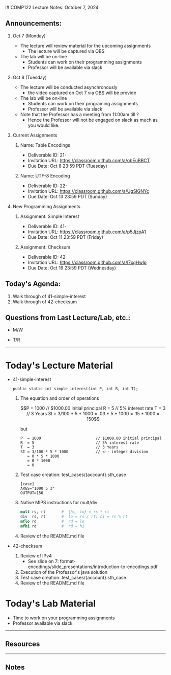 l# COMP122 Lecture Notes: October 7, 2024

## Announcements:
  1. Oct 7 (Monday)
     * The lecture will review material for the upcoming assignments
       - The lecture will be captured via OBS 
     * The lab will be on-line
       - Students can work on their programming assignments
       - Professor will be available via slack
  1. Oct 8 (Tuesday) 
     * The lecture will be conducted asynchronously
       - the video captured on Oct 7 via OBS will be provide
     * The lab will be on-line
       - Students can work on their programing assignments
       - Professor will be available via slack
     * Note that the Professor has a meeting from 11:00am till ?
       - Hence the Professor will not be engaged on slack as much as you would like.

  1. Current Assignments 
     1. Name: Table Encodings
        - Deliverable ID: 21-
        - Invitation URL: https://classroom.github.com/a/obEuBBCT
        - Due Date: Oct 8 23:59 PDT (Tuesday)
   
     1. Name: UTF-8 Encoding
        - Deliverable ID: 22-
        - Invitation URL: https://classroom.github.com/a/UgSIGNYc
        - Due Date: Oct 13 23:59 PDT (Sunday)
    
  1. New Programming Assignments
     1. Assignment: Simple Interest
        - Deliverable ID: 41-
        - Invitation URL: https://classroom.github.com/a/p5JjzpA1
        - Due Date: Oct 11 23:59 PDT (Friday)
     
     1. Assignment: Checksum
        - Deliverable ID: 42-
        - Invitation URL: https://classroom.github.com/a/l7xqHwlp
        - Due Date: Oct 16 23:59 PDT (Wednesday)


## Today's Agenda:
  1. Walk through of 41-simple-interest
  1. Walk through of 42-checksum

## Questions from Last Lecture/Lab, etc.:
   * M/W 

    
   * T/R 


---
# Today's Lecture Material

  * 41-simple-interest
    ```
    public static int simple_interest(int P, int R, int T);
    ```

    1. The equation and order of operations

       ```math
       P  = 1000                        // $1000.00 initial principal
       R  = 5                           // 5% interest rate
       T  = 3                           // 3 Years
       SI = 3/100 * 5 * 1000
          = .03 * 5 * 1000
          = .15 * 1000
          = 150
       ```
       but
       ```math-integer
       P  = 1000                        // $1000.00 initial principal
       R  = 5                           // 5% interest rate
       T  = 3                           // 3 Years
       SI = 3/100 * 5 * 1000            // <-- integer division
          = 0 * 5 * 1000
          = 0 * 1000
          = 0
        ```

     1. Test case creation: test_cases/{account}.sth_case
        ```sth
        [case]
        ARGS="1000 5 3"
        OUTPUT=150
        ```

     1. Native MIPS instructions for mult/div
        ```mips
        mult rs, rt       #  {hi, lo} = rs * rt
        div  rs, rt       #  lo = rs / rt; hi = rs % rt 
        mflo rd           #  rd = lo
        mfhi rd           #  rd = hi
        ```

     1. Review of the README.md file

  * 42-checksum
     1. Review of IPv4
        - See slide on 7: format-encodings/slide_presentations/introduction-to-encodings.pdf
     1. Execution of the Professor's java solution
     1. Test case creation: test_cases/{account}.sth_case
     1. Review of the README.md file



# Today's Lab Material
  * Time to work on your programming assignments
  * Professor available via slack

---
## Resources


---
<!-- This section for student's to place their own notes. -->
<!-- This section will not be updated by the Professor.   -->

## Notes  


